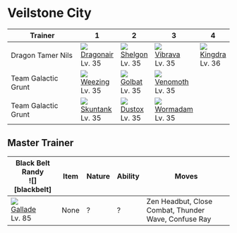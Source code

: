 # Veilstone City

Trainer             | 1                                   | 2                                   | 3                                   | 4
---                 | ---                                 | ---                                 | ---                                 | ---
Dragon Tamer Nils   | ![][148]<br> [Dragonair]<br> Lv. 35 | ![][372]<br> [Shelgon]<br> Lv. 35   | ![][329]<br> [Vibrava]<br> Lv. 35   | ![][230]<br> [Kingdra]<br> Lv. 36
Team Galactic Grunt | ![][110]<br> [Weezing]<br> Lv. 35   | ![][042]<br> [Golbat]<br> Lv. 35    | ![][049]<br> [Venomoth]<br> Lv. 35
Team Galactic Grunt | ![][435]<br> [Skuntank]<br> Lv. 35  | ![][269]<br> [Dustox]<br> Lv. 35    | ![][413]<br> [Wormadam]<br> Lv. 35


## Master Trainer

Black Belt Randy<br>![][blackbelt] | Item | Nature | Ability | Moves
---                                | ---  |    --- | ---     | ---
![][475]<br> [Gallade]<br> Lv. 85  | None | ?      | ?       | Zen Headbut, Close Combat, Thunder Wave, Confuse Ray

[Golbat]: ../../pokemon_changes/042/
[Venomoth]: ../../pokemon_changes/049/
[Weezing]: ../../pokemon_changes/110/
[Dragonair]: ../../pokemon_changes/148/
[Kingdra]: ../../pokemon_changes/230/
[Dustox]: ../../pokemon_changes/269/
[Vibrava]: ../../pokemon_changes/329/
[Shelgon]: ../../pokemon_changes/372/
[Wormadam]: ../../pokemon_changes/413/
[Skuntank]: ../../pokemon_changes/435/
[Gallade]: ../../pokemon_changes/475/
[042]: ../img/pokemon/042.png
[049]: ../img/pokemon/049.png
[110]: ../img/pokemon/110.png
[148]: ../img/pokemon/148.png
[230]: ../img/pokemon/230.png
[269]: ../img/pokemon/269.png
[329]: ../img/pokemon/329.png
[372]: ../img/pokemon/372.png
[413]: ../img/pokemon/413.png
[435]: ../img/pokemon/435.png
[475]: ../img/pokemon/475.png
